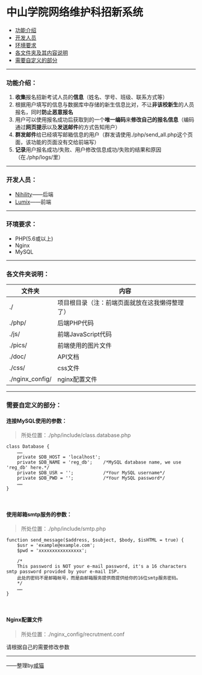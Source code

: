 # 中山学院网络维护科招新系统

* [功能介绍](#功能介绍)
* [开发人员](#开发人员)
* [环境要求](#环境要求)
* [各文件夹及其内容说明](#各文件夹及其内容说明)
* [需要自定义的部分](#需要自定义的部分)
- - -

### 功能介绍：
1. **收集**报名招新考试人员的**信息**（姓名、学号、班级、联系方式等）
2. 根据用户填写的信息与数据库中存储的新生信息比对，不让**非该校新生**的人员报名，同时**防止恶意报名**
3. 用户可以使用报名成功后获取到的一个**唯一编码**来**修改自己的报名信息**（编码通过**网页提示**以及**发送邮件**的方式告知用户）
4. **群发邮件**给已经填写邮箱信息的用户（群发请使用./php/send_all.php这个页面，该功能的页面没有交给前端写）
5. **记录**用户报名成功/失败、用户修改信息成功/失败的结果和原因（在./php/logs/里）
- - -

### 开发人员：
* [Nihility](https://github.com/NihilityT)——后端
* [Lumix](https://github.com/Katharsis-C)——前端
- - -


### 环境要求：
* PHP(5.6或以上)
* Nginx
* MySQL
- - -


### 各文件夹说明：
|文件夹|内容 |
|----|----|
|./|项目根目录（注：前端页面就放在这我懒得整理了）|
|./php/|后端PHP代码|
|./js/|前端JavaScript代码|
|./pics/|前端使用的图片文件|
|./doc/|API文档|
|./css/|css文件|
|./nginx_config/|nginx配置文件|
- - -


### 需要自定义的部分：

#### 连接MySQL使用的参数：
>所处位置：./php/include/class.database.php

    class Database {
        ……
 	    private $DB_HOST = 'localhost';
 	    private $DB_NAME = 'reg_db';    /*MySQL database name, we use 'reg_db' here.*/
 	    private $DB_USR = '';           /*Your MySQL username*/
 	    private $DB_PWD = '';           /*Your MySQL password*/
 	    ……
 	}
<br >

#### 使用邮箱smtp服务的参数：
>所处位置：./php/include/smtp.php

    function send_message($address, $subject, $body, $isHTML = true) {
    	$usr = 'example@example.com';
    	$pwd = 'xxxxxxxxxxxxxxxx';

    	/*
    	This password is NOT your e-mail password, it's a 16 characters smtp password provided by your e-mail ISP.
    	此处的密码不是邮箱帐号，而是由邮箱服务提供商提供给你的16位smtp服务密码。
    	*/
    	……
    }
<br >

#### Nginx配置文件
>所处位置：./nginx_config/recrutment.conf

请根据自己的需要修改参数

- - -
——整理by[咸猫](https://github.com/MoYuDeXianMao)
